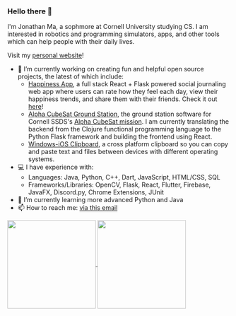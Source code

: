 ### Hello there 👋

I'm Jonathan Ma, a sophmore at Cornell University studying CS. I am interested in robotics and programming simulators, apps, and other tools which can help people with their daily lives.

Visit my [personal website](https://jonathanjma.github.io/)!

- 🔭 I’m currently working on creating fun and helpful open source projects, the latest of which include:
  - [Happiness App](https://github.com/jonathanjma/HappinessApp), a full stack React + Flask powered social journaling web app where users can rate how they feel each day, view their happiness trends, and share them with their friends. Check it out [here](https://happinessapp.me)!
  - [Alpha CubeSat Ground Station](https://github.com/Alpha-CubeSat/Alpha-Cubesat-Ground-Python), the ground station software for Cornell SSDS's [Alpha CubeSat mission](http://alphacubesat.cornell.edu/). I am currently translating the backend from the Clojure functional programming language to the Python Flask framework and building the frontend using React.
  - [Windows-iOS Clipboard](https://github.com/jonathanjma/windows-ios-clipboard), a cross platform clipboard so you can copy and paste text and files between devices with different operating systems.
- 💻 I have experience with:
  - Languages: Java, Python, C++, Dart, JavaScript, HTML/CSS, SQL
  - Frameworks/Libraries: OpenCV, Flask, React, Flutter, Firebase, JavaFX, Discord.py, Chrome Extensions, JUnit
- 🌱 I’m currently learning more advanced Python and Java
- 📫 How to reach me: [via this email](mailto:appdev.mirco@gmail.com) 

<a href="https://github.com/anuraghazra/github-readme-stats">
  <img height=200 align="center" src="https://github-readme-stats.vercel.app/api?username=jonathanjma&show_icons=true&count_private=true&include_all_commits=true" />
</a>
<a href="https://github.com/anuraghazra/github-readme-stats">
  <img height=200 align="center" src="https://github-readme-stats.vercel.app/api/top-langs?username=jonathanjma&layout=compact&count_private=true&exclude_repo=jonathanjma.github.io&card_width=300" />
</a>
